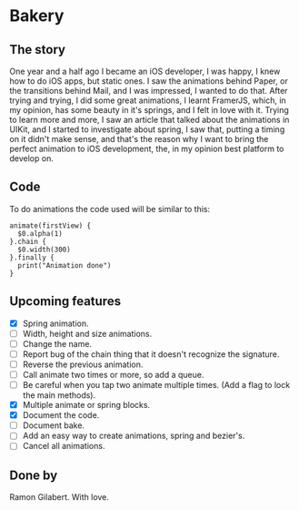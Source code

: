 # Bakery

## The story

One year and a half ago I became an iOS developer, I was happy, I knew how to do iOS apps, but static ones. I saw the animations behind Paper, or the transitions behind Mail, and I was impressed, I wanted to do that. After trying and trying, I did some great animations, I learnt FramerJS, which, in my opinion, has some beauty in it's springs, and I felt in love with it. Trying to learn more and more, I saw an article that talked about the animations in UIKit, and I started to investigate about spring, I saw that, putting a timing on it didn't make sense, and that's the reason why I want to bring the perfect animation to iOS development, the, in my opinion best platform to develop on.

## Code

To do animations the code used will be similar to this:

```
animate(firstView) {
  $0.alpha(1)
}.chain {
  $0.width(300)
}.finally {
  print("Animation done")
}
```

## Upcoming features

- [x] Spring animation.
- [ ] Width, height and size animations.
- [ ] Change the name.
- [ ] Report bug of the chain thing that it doesn't recognize the signature.
- [ ] Reverse the previous animation.
- [ ] Call animate two times or more, so add a queue.
- [ ] Be careful when you tap two animate multiple times. (Add a flag to lock the main methods).
- [x] Multiple animate or spring blocks.
- [x] Document the code.
- [ ] Document bake.
- [ ] Add an easy way to create animations, spring and bezier's.
- [ ] Cancel all animations.

## Done by

Ramon Gilabert. With love.
